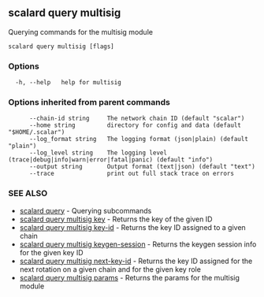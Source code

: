 ## scalard query multisig

Querying commands for the multisig module

```
scalard query multisig [flags]
```

### Options

```
  -h, --help   help for multisig
```

### Options inherited from parent commands

```
      --chain-id string     The network chain ID (default "scalar")
      --home string         directory for config and data (default "$HOME/.scalar")
      --log_format string   The logging format (json|plain) (default "plain")
      --log_level string    The logging level (trace|debug|info|warn|error|fatal|panic) (default "info")
      --output string       Output format (text|json) (default "text")
      --trace               print out full stack trace on errors
```

### SEE ALSO

- [scalard query](scalard_query.md) - Querying subcommands
- [scalard query multisig key](scalard_query_multisig_key.md) - Returns the key of the given ID
- [scalard query multisig key-id](scalard_query_multisig_key-id.md) - Returns the key ID assigned to a given chain
- [scalard query multisig keygen-session](scalard_query_multisig_keygen-session.md) - Returns the keygen session info for the given key ID
- [scalard query multisig next-key-id](scalard_query_multisig_next-key-id.md) - Returns the key ID assigned for the next rotation on a given chain and for the given key role
- [scalard query multisig params](scalard_query_multisig_params.md) - Returns the params for the multisig module

